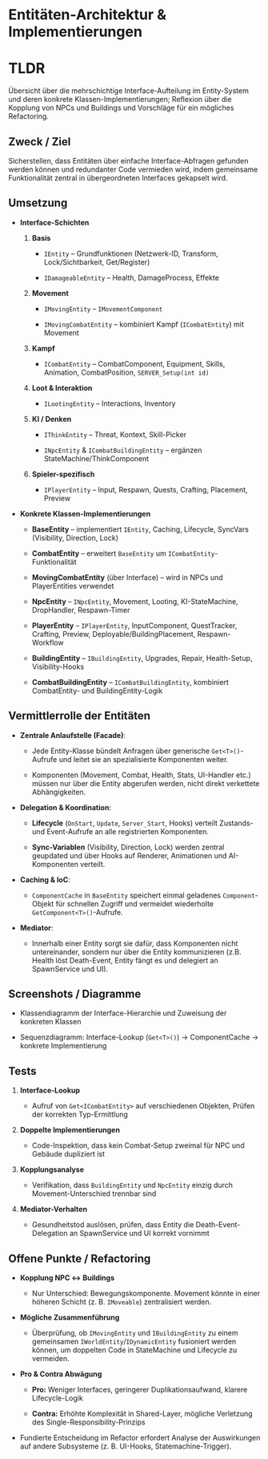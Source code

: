 # Entitäten-Architektur & Implementierungen

# TLDR

Übersicht über die mehrschichtige Interface-Aufteilung im Entity-System und deren konkrete Klassen-Implementierungen; Reflexion über die Kopplung von NPCs und Buildings und Vorschläge für ein mögliches Refactoring.

## Zweck / Ziel

Sicherstellen, dass Entitäten über einfache Interface-Abfragen gefunden werden können und redundanter Code vermieden wird, indem gemeinsame Funktionalität zentral in übergeordneten Interfaces gekapselt wird.

## Umsetzung

- **Interface-Schichten**
    
    1. **Basis**
        
        - `IEntity` – Grundfunktionen (Netzwerk-ID, Transform, Lock/Sichtbarkeit, Get/Register)
            
        - `IDamageableEntity` – Health, DamageProcess, Effekte
            
    2. **Movement**
        
        - `IMovingEntity` – `IMovementComponent`
            
        - `IMovingCombatEntity` – kombiniert Kampf (`ICombatEntity`) mit Movement
            
    3. **Kampf**
        
        - `ICombatEntity` – CombatComponent, Equipment, Skills, Animation, CombatPosition, `SERVER_Setup(int id)`
            
    4. **Loot & Interaktion**
        
        - `ILootingEntity` – Interactions, Inventory
            
    5. **KI / Denken**
        
        - `IThinkEntity` – Threat, Kontext, Skill-Picker
            
        - `INpcEntity` & `ICombatBuildingEntity` – ergänzen StateMachine/ThinkComponent
            
    6. **Spieler-spezifisch**
        
        - `IPlayerEntity` – Input, Respawn, Quests, Crafting, Placement, Preview
            
- **Konkrete Klassen-Implementierungen**
    
    - **BaseEntity** – implementiert `IEntity`, Caching, Lifecycle, SyncVars (Visibility, Direction, Lock)
        
    - **CombatEntity** – erweitert `BaseEntity` um `ICombatEntity`-Funktionalität
        
    - **MovingCombatEntity** (über Interface) – wird in NPCs und PlayerEntities verwendet
        
    - **NpcEntity** – `INpcEntity`, Movement, Looting, KI-StateMachine, DropHandler, Respawn-Timer
        
    - **PlayerEntity** – `IPlayerEntity`, InputComponent, QuestTracker, Crafting, Preview, Deployable/BuildingPlacement, Respawn-Workflow
        
    - **BuildingEntity** – `IBuildingEntity`, Upgrades, Repair, Health-Setup, Visibility-Hooks
        
    - **CombatBuildingEntity** – `ICombatBuildingEntity`, kombiniert CombatEntity- und BuildingEntity-Logik
        

## Vermittlerrolle der Entitäten

- **Zentrale Anlaufstelle (Facade)**:
    
    - Jede Entity-Klasse bündelt Anfragen über generische `Get<T>()`-Aufrufe und leitet sie an spezialisierte Komponenten weiter.
        
    - Komponenten (Movement, Combat, Health, Stats, UI-Handler etc.) müssen nur über die Entity abgerufen werden, nicht direkt verkettete Abhängigkeiten.
        
- **Delegation & Koordination**:
    
    - **Lifecycle** (`OnStart`, `Update`, `Server_Start`, Hooks) verteilt Zustands- und Event-Aufrufe an alle registrierten Komponenten.
        
    - **Sync-Variablen** (Visibility, Direction, Lock) werden zentral geupdated und über Hooks auf Renderer, Animationen und AI-Komponenten verteilt.
        
- **Caching & IoC**:
    
    - `ComponentCache` in `BaseEntity` speichert einmal geladenes `Component`-Objekt für schnellen Zugriff und vermeidet wiederholte `GetComponent<T>()`-Aufrufe.
        
- **Mediator**:
    
    - Innerhalb einer Entity sorgt sie dafür, dass Komponenten nicht untereinander, sondern nur über die Entity kommunizieren (z.B. Health löst Death-Event, Entity fängt es und delegiert an SpawnService und UI).
        

## Screenshots / Diagramme

- Klassendiagramm der Interface-Hierarchie und Zuweisung der konkreten Klassen
    
- Sequenzdiagramm: Interface-Lookup (`Get<T>()`) → ComponentCache → konkrete Implementierung
    

## Tests

1. **Interface-Lookup**
    
    - Aufruf von `Get<ICombatEntity>` auf verschiedenen Objekten, Prüfen der korrekten Typ-Ermittlung
        
2. **Doppelte Implementierungen**
    
    - Code-Inspektion, dass kein Combat-Setup zweimal für NPC und Gebäude dupliziert ist
        
3. **Kopplungsanalyse**
    
    - Verifikation, dass `BuildingEntity` und `NpcEntity` einzig durch Movement-Unterschied trennbar sind
        
4. **Mediator-Verhalten**
    
    - Gesundheitstod auslösen, prüfen, dass Entity die Death-Event-Delegation an SpawnService und UI korrekt vornimmt
        

## Offene Punkte / Refactoring

- **Kopplung NPC ↔ Buildings**
    
    - Nur Unterschied: Bewegungskomponente. Movement könnte in einer höheren Schicht (z. B. `IMoveable`) zentralisiert werden.
        
- **Mögliche Zusammenführung**
    
    - Überprüfung, ob `IMovingEntity` und `IBuildingEntity` zu einem gemeinsamen `IWorldEntity`/`IDynamicEntity` fusioniert werden können, um doppelten Code in StateMachine und Lifecycle zu vermeiden.
        
- **Pro & Contra Abwägung**
    
    - **Pro:** Weniger Interfaces, geringerer Duplikationsaufwand, klarere Lifecycle-Logik
        
    - **Contra:** Erhöhte Komplexität in Shared-Layer, mögliche Verletzung des Single-Responsibility-Prinzips
        
- Fundierte Entscheidung im Refactor erfordert Analyse der Auswirkungen auf andere Subsysteme (z. B. UI-Hooks, Statemachine-Trigger).